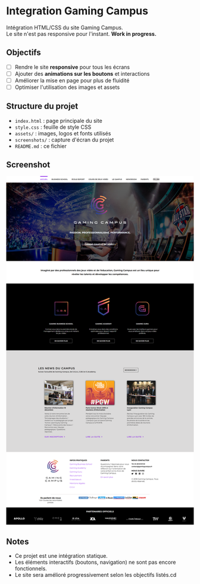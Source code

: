 # Integration Gaming Campus

Intégration HTML/CSS du site Gaming Campus.  
Le site n'est pas responsive pour l'instant. **Work in progress.**

## Objectifs

- [ ] Rendre le site **responsive** pour tous les écrans
- [ ] Ajouter des **animations sur les boutons** et interactions
- [ ] Améliorer la mise en page pour plus de fluidité
- [ ] Optimiser l'utilisation des images et assets

## Structure du projet

- `index.html` : page principale du site
- `style.css` : feuille de style CSS
- `assets/` : images, logos et fonts utilisés
- `screenshots/` : capture d'écran du projet
- `README.md` : ce fichier

## Screenshot

![Capture du projet](screenshots/fullpage.png)

## Notes

- Ce projet est une intégration statique.
- Les éléments interactifs (boutons, navigation) ne sont pas encore fonctionnels.
- Le site sera amélioré progressivement selon les objectifs listés.cd